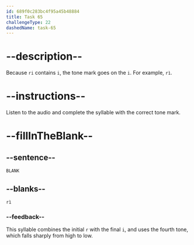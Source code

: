 ```yaml
---
id: 689f0c283bc4f95a45b48884
title: Task 65
challengeType: 22
dashedName: task-65
---
```


<!-- (Audio) A: rì -->

# --description--

Because `ri` contains `i`, the tone mark goes on the `i`. For example, `rì`.

# --instructions--

Listen to the audio and complete the syllable with the correct tone mark.

# --fillInTheBlank--

## --sentence--

`BLANK`

## --blanks--

`rì`

### --feedback--

This syllable combines the initial `r` with the final `i`, and uses the fourth tone, which falls sharply from high to low.
